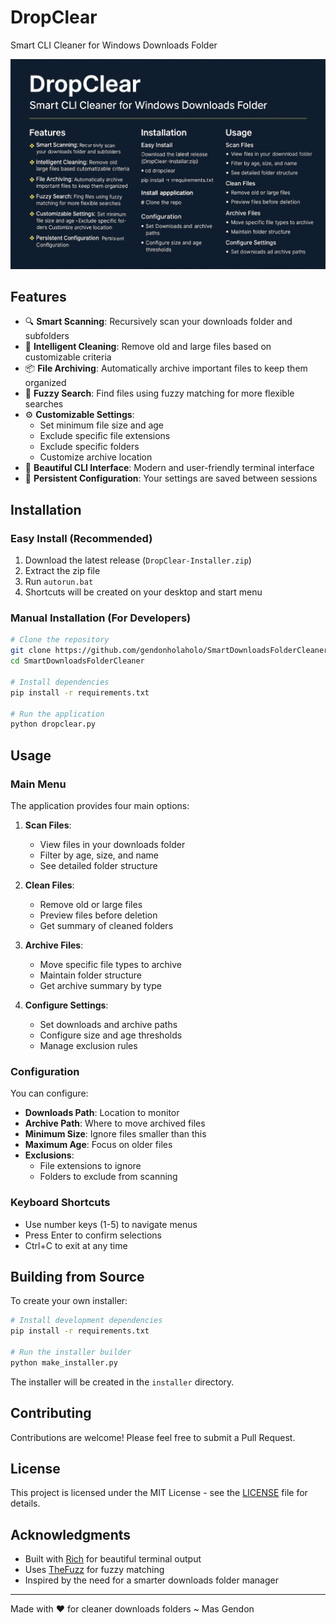 # DropClear

Smart CLI Cleaner for Windows Downloads Folder

![DropClear Banner](assets/dropbanner.png)

## Features

- 🔍 **Smart Scanning**: Recursively scan your downloads folder and subfolders
- 🧹 **Intelligent Cleaning**: Remove old and large files based on customizable criteria
- 📦 **File Archiving**: Automatically archive important files to keep them organized
- 🎯 **Fuzzy Search**: Find files using fuzzy matching for more flexible searches
- ⚙️ **Customizable Settings**:
  - Set minimum file size and age
  - Exclude specific file extensions
  - Exclude specific folders
  - Customize archive location
- 🎨 **Beautiful CLI Interface**: Modern and user-friendly terminal interface
- 💾 **Persistent Configuration**: Your settings are saved between sessions

## Installation

### Easy Install (Recommended)

1. Download the latest release (`DropClear-Installer.zip`)
2. Extract the zip file
3. Run `autorun.bat`
4. Shortcuts will be created on your desktop and start menu

### Manual Installation (For Developers)

```bash
# Clone the repository
git clone https://github.com/gendonholaholo/SmartDownloadsFolderCleaner.git
cd SmartDownloadsFolderCleaner

# Install dependencies
pip install -r requirements.txt

# Run the application
python dropclear.py
```

## Usage

### Main Menu

The application provides four main options:

1. **Scan Files**:

   - View files in your downloads folder
   - Filter by age, size, and name
   - See detailed folder structure

2. **Clean Files**:

   - Remove old or large files
   - Preview files before deletion
   - Get summary of cleaned folders

3. **Archive Files**:

   - Move specific file types to archive
   - Maintain folder structure
   - Get archive summary by type

4. **Configure Settings**:
   - Set downloads and archive paths
   - Configure size and age thresholds
   - Manage exclusion rules

### Configuration

You can configure:

- **Downloads Path**: Location to monitor
- **Archive Path**: Where to move archived files
- **Minimum Size**: Ignore files smaller than this
- **Maximum Age**: Focus on older files
- **Exclusions**:
  - File extensions to ignore
  - Folders to exclude from scanning

### Keyboard Shortcuts

- Use number keys (1-5) to navigate menus
- Press Enter to confirm selections
- Ctrl+C to exit at any time

## Building from Source

To create your own installer:

```bash
# Install development dependencies
pip install -r requirements.txt

# Run the installer builder
python make_installer.py
```

The installer will be created in the `installer` directory.

## Contributing

Contributions are welcome! Please feel free to submit a Pull Request.

## License

This project is licensed under the MIT License - see the [LICENSE](LICENSE) file for details.

## Acknowledgments

- Built with [Rich](https://github.com/Textualize/rich) for beautiful terminal output
- Uses [TheFuzz](https://github.com/seatgeek/thefuzz) for fuzzy matching
- Inspired by the need for a smarter downloads folder manager

---

Made with ❤️ for cleaner downloads folders
~ Mas Gendon
